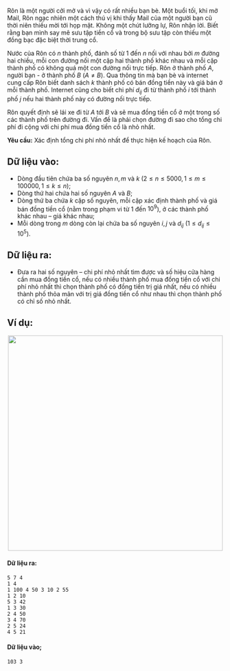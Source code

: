 Rôn là một người cởi mở và vì vậy có rất nhiều bạn bè. Một buổi tối, khi mở Mail, Rôn ngạc nhiên một cách thú vị khi thấy Mail của một người bạn cũ thời niên thiếu mời tới họp mặt. Không một chút lưỡng lự, Rôn nhận lời. Biết rằng bạn mình say mê sưu tập tiền cổ và trong bộ sưu tập còn thiếu một đồng bạc đặc biệt thời trung cổ.

Nước của Rôn có $n$ thành phố, đánh số từ $1$ đến $n$ nối với nhau bởi $m$ đường hai chiều, mỗi con đường nối một cặp hai thành phố khác nhau và mỗi cặp thành phố có không quá một con đường nối trực tiếp. Rôn ở thành phố $A$, người bạn - ở thành phố $B\ (A ≠ B)$. Qua thông tin mà bạn bè và internet cung cấp Rôn biết danh sách $k$ thành phố có bán đồng tiền này và giá bán ở mỗi thành phố. Internet cũng cho biết chi phí $d_{ij}$ đi từ thành phố $i$ tới thành phố $j$ nếu hai thành phố này có đường nối trực tiếp.

Rôn quyết định sẽ lái xe đi từ $A$ tới $B$ và sẽ mua đồng tiền cổ ở một trong số các thành phố trên đường đi. Vấn đề là phải chọn đường đi sao cho tổng chi phí đi cộng với chi phí mua đồng tiền cổ là nhỏ nhất.

**Yêu cầu:** Xác định tổng chi phí nhỏ nhất để thực hiện kế hoạch của Rôn.

## Dữ liệu vào:
- Dòng đầu tiên chứa ba số nguyên $n, m$ và $k\ (2 ≤ n ≤ 5000, 1 ≤ m ≤ 100000, 1 ≤ k ≤ n)$;
- Dòng thứ hai chứa hai số nguyên $A$ và $B$;
- Dòng thứ ba chứa $k$ cặp số nguyên, mỗi cặp xác định thành phố và giá bán đồng tiền cổ (nằm trong phạm vi từ $1$ đến $10^9$), ở các thành phố khác nhau – giá khác nhau;
- Mỗi dòng trong $m$ dòng còn lại chứa ba số nguyên $i, j$ và $d_{ij}\ (1 ≤ d_{ij} ≤ 10^5)$.

## Dữ liệu ra:
- Đưa ra hai số nguyên – chi phí nhỏ nhất tìm được và số hiệu cửa hàng cần mua đồng tiền cổ, nếu có nhiều thành phố mua đồng tiền cổ với chi phí nhỏ nhất thì chọn thành phố có đồng tiền trị giá nhất, nếu có nhiều thành phố thỏa mãn với trị giá đồng tiền cổ như nhau thì chọn thành phố có chỉ số nhỏ nhất.

## Ví dụ:
<center><img src="/images/problems/591/MONEY.png" width="500px" /></center>

#### Dữ liệu ra:
```
5 7 4
1 4
1 100 4 50 3 10 2 55
1 2 10
5 3 42
1 3 30
2 4 50
3 4 70
2 5 24
4 5 21
```

#### Dữ liệu vào;
```
103 3
```